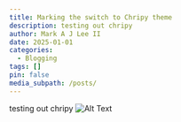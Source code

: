 ```yaml
---
title: Marking the switch to Chripy theme
description: testing out chripy
author: Mark A J Lee II
date: 2025-01-01
categories:
  - Blogging
tags: []
pin: false
media_subpath: /posts/
---
```

testing out chripy ![Alt Text](https://markajleejr.github.io/The-Secure-Forge/assets/images/Pasted_image_20250101111943.png)